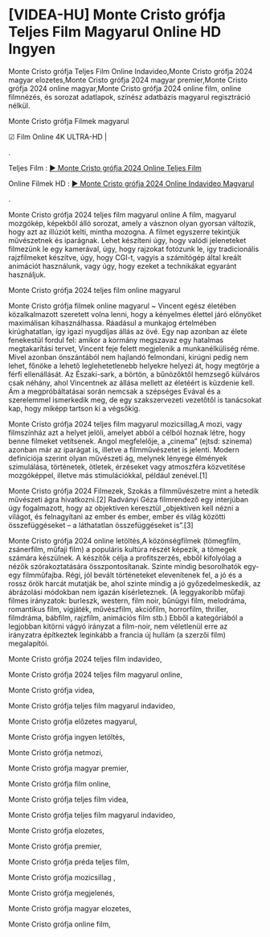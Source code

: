 # [VIDEA-HU] Monte Cristo grófja Teljes Film Magyarul Online HD Ingyen
Monte Cristo grófja Teljes Film Online Indavideo,Monte Cristo grófja 2024 magyar elozetes,Monte Cristo grófja 2024 magyar premier,Monte Cristo grófja 2024 online magyar,Monte Cristo grófja 2024 online film, online filmnézés, és sorozat adatlapok, színész adatbázis magyarul regisztráció nélkül.

Monte Cristo grófja Filmek magyarul

☑ Film Online 4K ULTRA-HD | 

.

Teljes Film : [▶️ Monte Cristo grófja 2024 Online Teljes Film](https://t.co/ohmYMM7nvG)


Online Filmek HD : [▶️ Monte Cristo grófja 2024 Online Indavideo Magyarul](https://t.co/ohmYMM7nvG)

.

Monte Cristo grófja 2024 teljes film magyarul online A film, magyarul mozgókép, képekből álló sorozat, amely a vásznon olyan gyorsan változik, hogy azt az illúziót kelti, mintha mozogna. A filmet egyszerre tekintjük művészetnek és iparágnak. Lehet készíteni úgy, hogy valódi jeleneteket filmezünk le egy kamerával, úgy, hogy rajzokat fotózunk le, így tradicionális rajzfilmeket készítve, úgy, hogy CGI-t, vagyis a számítógép által kreált animációt használunk, vagy úgy, hogy ezeket a technikákat egyaránt használjuk.

Monte Cristo grófja 2024 teljes film online magyarul

Monte Cristo grófja filmek online magyarul ~ Vincent egész életében közalkalmazott szeretett volna lenni, hogy a kényelmes élettel járó előnyöket maximálisan kihasználhassa. Ráadásul a munkajog értelmében kirúghatatlan, így igazi nyugdíjas állás az övé. Egy nap azonban az élete fenekestül fordul fel: amikor a kormány megszavaz egy hatalmas megtakarítási tervet, Vincent feje felett megjelenik a munkanélküliség réme. Mivel azonban önszántából nem hajlandó felmondani, kirúgni pedig nem lehet, főnöke a lehető leglehetetlenebb helyekre helyezi át, hogy megtörje a férfi ellenállását. Az Északi-sark, a börtön, a bűnözőktől hemzsegő külváros csak néhány, ahol Vincentnek az állása mellett az életéért is küzdenie kell. Ám a megpróbáltatásai során nemcsak a szépséges Evával és a szerelemmel ismerkedik meg, de egy szakszervezeti vezetőtől is tanácsokat kap, hogy miképp tartson ki a végsőkig.

Monte Cristo grófja 2024 teljes film magyarul mozicsillag,A mozi, vagy filmszínház azt a helyet jelöli, amelyet abból a célból hoznak létre, hogy benne filmeket vetítsenek. Angol megfelelője, a „cinema” (ejtsd: szinema) azonban már az iparágat is, illetve a filmművészetet is jelenti. Modern definíciója szerint olyan művészeti ág, melynek lényege élmények szimulálása, történetek, ötletek, érzéseket vagy atmoszféra közvetítése mozgóképpel, illetve más stimulációkkal, például zenével.[1]
 
Monte Cristo grófja 2024 Filmezek, Szokás a filmművészetre mint a hetedik művészeti ágra hivatkozni.[2] Radványi Géza filmrendező egy interjúban úgy fogalmazott, hogy az objektíven keresztül „objektíven kell nézni a világot, és felnagyítani az ember és ember, ember és világ közötti összefüggéseket – a láthatatlan összefüggéseket is”.[3]

Monte Cristo grófja 2024 online letöltés,A közönségfilmek (tömegfilm, zsánerfilm, műfaji film) a populáris kultúra részét képezik, a tömegek számára készülnek. A készítők célja a profitszerzés, ebből kifolyólag a nézők szórakoztatására összpontosítanak. Szinte mindig besorolhatók egy-egy filmműfajba. Régi, jól bevált történeteket elevenítenek fel, a jó és a rossz örök harcát mutatják be, ahol szinte mindig a jó győzedelmeskedik, az ábrázolási módokban nem igazán kísérleteznek. (A leggyakoribb műfaji filmes irányzatok: burleszk, western, film noir, bűnügyi film, melodráma, romantikus film, vígjáték, művészfilm, akciófilm, horrorfilm, thriller, filmdráma, bábfilm, rajzfilm, animációs film stb.) Ebből a kategóriából a legjobban kitörni vágyó irányzat a film-noir, nem véletlenül erre az irányzatra építkeztek leginkább a francia új hullám (a szerzői film) megalapítói.

Monte Cristo grófja 2024 teljes film indavideo,

Monte Cristo grófja 2024 teljes film magyarul online,

Monte Cristo grófja videa,

Monte Cristo grófja teljes film magyarul indavideo,

Monte Cristo grófja előzetes magyarul,

Monte Cristo grófja ingyen letöltés,

Monte Cristo grófja netmozi,

Monte Cristo grófja magyar premier,

Monte Cristo grófja film online,

Monte Cristo grófja teljes film videa,

Monte Cristo grófja teljes film magyarul indavideo,

Monte Cristo grófja elozetes,

Monte Cristo grófja premier,

Monte Cristo grófja préda teljes film,

Monte Cristo grófja mozicsillag ,

Monte Cristo grófja megjelenés,

Monte Cristo grófja magyar elozetes,

Monte Cristo grófja online film,
